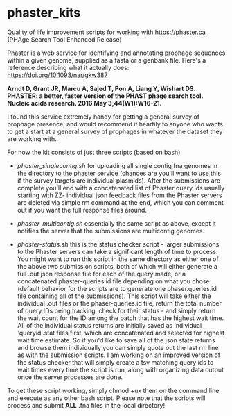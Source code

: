 # phaster_kits

Quality of life improvement scripts for working with https://phaster.ca (PHAge Search Tool Enhanced Release)

Phaster is a web service for identifying and annotating prophage sequences within a given genome, supplied as a fasta or a genbank file.
Here's a reference describing what it actually does: https://doi.org/10.1093/nar/gkw387 

**Arndt D, Grant JR, Marcu A, Sajed T, Pon A, Liang Y, Wishart DS. PHASTER: a better, faster version of the PHAST phage search tool. Nucleic acids research. 2016 May 3;44(W1):W16-21.**

I found this service extremely handy for getting a general survey of prophage presence, and would recommend it heartily to anyone who wants to get a start at a general survey of prophages in whatever the dataset they are working with. 

For now the kit consists of just three scripts (based on bash) 

- *phaster_singlecontig.sh* for uploading all single contig fna genomes in the directory to the phaster service (chances are you'll want to use this if the survey targets are individual plasmids). After the submissions are complete you'll end with a concatenated list of Phaster query ids usually starting with ZZ- individual json feedback files from the Phaster servers are deleted via simple rm command at the end, which you can comment out if you want the full response files around. 

- *phaster_multicontig.sh* essentially the same script as above, except it notifies the server that the submissions are multicontig genomes. 

- *phaster-status.sh* this is the status checker script - larger submissions to the Phaster servers can take a significant length of time to process. You might want to run this script in the same directory as either one of the above two submission scripts, both of which will either generate a full .out json response file for each of the query made, or a concatenated phaster-queries.id file depending on what you chose (default behavior for the scripts are to generate one phaser.queries.id file containing all of the submissions). This script will take either the individual .out files or the phaser-queries.id file, return the total number of query IDs being tracking, check for their status - and simply return the wait count for the ID among the batch that has the highest wait time. All of the individual status returns are initially saved as individual 'queryid'.stat files first, which are concatenated and selected for highest wait time estimate. So if you'd like to save all of the json state returns and browse them individually you can simply quote out the last rm line as with the submission scripts. I am working on an improved version of the status checker that will simply create a tsv matching query ids to wait times every time the script is run, along with organizing data output once the server processes are done.  

To get these script working, simply chmod +ux them on the command line and execute as any other bash script. 
Please note that the scripts will process and submit **ALL** .fna files in the local directory!
